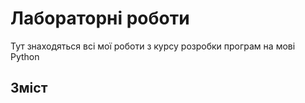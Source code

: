 # Лабораторні роботи

Тут знаходяться всі мої роботи з курсу розробки програм на мові Python

## Зміст
